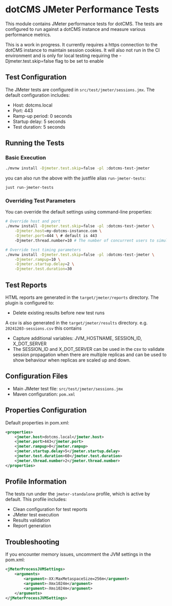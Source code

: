 # dotCMS JMeter Performance Tests

This module contains JMeter performance tests for dotCMS. The tests are configured to run against a dotCMS instance and measure various performance metrics.

This is a work in progress.  It currently requires a https connection to the dotCMS instance to maintain session cookies.  It will also not run in the CI environment and is only for local testing requiring the -Djmeter.test.skip=false flag to be set to enable


## Test Configuration

The JMeter tests are configured in `src/test/jmeter/sessions.jmx`. The default configuration includes:

- Host: dotcms.local
- Port: 443
- Ramp-up period: 0 seconds
- Startup delay: 5 seconds
- Test duration: 5 seconds

## Running the Tests

### Basic Execution

```bash
./mvnw install -Djmeter.test.skip=false -pl :dotcms-test-jmeter
```

you can also run the above with the justfile alias `run-jmeter-tests`:


```bash
just run-jmeter-tests
```


### Overriding Test Parameters

You can override the default settings using command-line properties:

```bash
# Override host and port
./mvnw install -Djmeter.test.skip=false -pl :dotcms-test-jmeter \
    -Djmeter.host=my-dotcms-instance.com \
    -Djmeter.port=444 \ # default is 443
    -Djmeter.thread.number=10 # The number of concurrent users to simulate

# Override test timing parameters
./mvnw install -Djmeter.test.skip=false -pl :dotcms-test-jmeter \
    -Djmeter.rampup=10 \
    -Djmeter.startup.delay=2 \
    -Djmeter.test.duration=30
```

## Test Reports

HTML reports are generated in the `target/jmeter/reports` directory. The plugin is configured to:
- Delete existing results before new test runs

A csv is also generated in the `target/jmeter/results` directory. e.g. `20241203-sessions.csv` this contains
- Capture additional variables: JVM_HOSTNAME, SESSION_ID, X_DOT_SERVER
- The SESSION_ID and X_DOT_SERVER can be used in the csv to validate session propagation when there are multiple replicas and can be used to show behaviour when replicas are scaled up and down.
## Configuration Files

- Main JMeter test file: `src/test/jmeter/sessions.jmx`
- Maven configuration: `pom.xml`

## Properties Configuration

Default properties in pom.xml:
```xml
<properties>
    <jmeter.host>dotcms.local</jmeter.host>
    <jmeter.port>443</jmeter.port>
    <jmeter.rampup>0</jmeter.rampup>
    <jmeter.startup.delay>5</jmeter.startup.delay>
    <jmeter.test.duration>60</jmeter.test.duration>
    <jmeter.thread.number>2</jmeter.thread.number>
</properties>
```

## Profile Information

The tests run under the `jmeter-standalone` profile, which is active by default. This profile includes:
- Clean configuration for test reports
- JMeter test execution
- Results validation
- Report generation

## Troubleshooting

If you encounter memory issues, uncomment the JVM settings in the pom.xml:
```xml
<jMeterProcessJVMSettings>
    <arguments>
        <argument>-XX:MaxMetaspaceSize=256m</argument>
        <argument>-Xmx1024m</argument>
        <argument>-Xms1024m</argument>
    </arguments>
</jMeterProcessJVMSettings>
```
